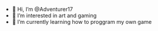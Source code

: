 - 👋 Hi, I’m @Adventurer17
- 👀 I’m interested in art and gaming
- 🌱 I’m currently learning how to proggram my own game
